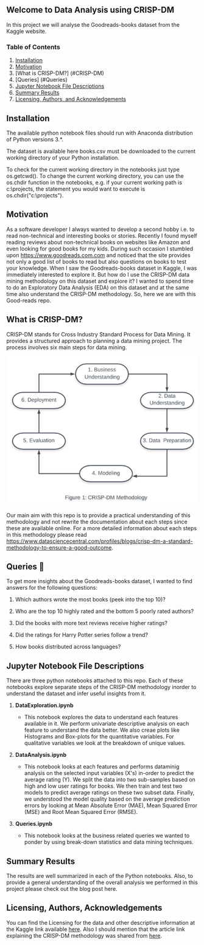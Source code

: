 ## Welcome to Data Analysis using CRISP-DM
In this project we will analyse the Goodreads-books dataset from the Kaggle website. 

### Table of Contents

1. [Installation](#installation)
2. [Motivation](#motivation)
3. [What is CRISP-DM?] (#CRISP-DM)
4. [Queries] (#Queries)
4. [Jupyter Notebook File Descriptions](#files)
4. [Summary Results](#summaryresults)
5. [Licensing, Authors, and Acknowledgements](#licensing)

## Installation <a name="installation"></a>

The available python notebook files should run with Anaconda distribution of Python versions 3.*.

The dataset is available here books.csv must be downloaded to the current working directory of your Python installation.

To check for the current working directory in the notebooks just type os.getcwd(). To change the current working directory, you can use the os.chdir function in the notebooks, e.g. if your current working path is c:\projects, the statement you would want to execute is os.chdir("c:\\projects").

## Motivation<a name="motivation"></a>

As a software developer I always wanted to develop a second hobby i.e. to read non-technical and interesting books or stories. Recently I found myself reading reviews about non-technical books on websites like Amazon and even looking for good books for my kids. During such occasion I stumbled upon https://www.goodreads.com.com and noticed that the site provides not only a good list of books to read but also questions on books to test your knowledge. When I saw the Goodreads-books dataset in Kaggle, I was immediately interested to explore it. But how do I use the CRISP-DM data mining methodology on this dataset and explore it? I wanted to spend time to do an Exploratory Data Analysis (EDA) on this dataset and at the same time also understand the CRISP-DM methodology. So, here we are with this Good-reads repo.

## What is CRISP-DM?<a name="CRISP-DM"></a>

CRISP-DM stands for Cross Industry Standard Process for Data Mining. It provides a structured approach to planning a data mining project.
The process involves six main steps for data mining.

![alt text](Images/CRISP-DM.png "CRISP-DM Methodology")

Our main aim with this repo is to provide a practical understanding of this methodology and not rewrite the documentation about each steps since these are available online. For a more detailed information about each steps in this methodology please read https://www.datasciencecentral.com/profiles/blogs/crisp-dm-a-standard-methodology-to-ensure-a-good-outcome.

## Queries :thinking: <a name="Questions"></a>

To get more insights about the Goodreads-books dataset, I wanted to find answers for the following questions: 

1. Which authors wrote the most books (peek into the top 10)?

2. Who are the top 10 highly rated and the bottom 5 poorly rated authors?

3. Did the books with more text reviews receive higher ratings?

4. Did the ratings for Harry Potter series follow a trend?

5. How books distributed across languages?
			   
## Jupyter Notebook File Descriptions <a name="files"></a>

There are three python notebooks attached to this repo. Each of these notebooks explore separate steps of the CRISP-DM methodology inorder to understand the dataset and infer useful insights from it.

1. **DataExploration.ipynb**
     - This notebook explores the data to understand each features available in it. We perform univariate descriptive analysis on each feature to understand the data better. We also creae plots like Histograms and Box-plots for the quantitative variables. For qualitative variables we look at the breakdown of unique values.
				
2. **DataAnalysis.ipynb**
     - This notebook looks at each features and performs dataminig analysis on the selected input variables (X's) in-order to predict the average rating (Y). We split the data into two sub-samples based on high and low user ratings for books. We then train and test two models to predict average ratings on these two subset data. Finally, we understood the model quality based on the average prediction errors by looking at Mean Absolute Error (MAE), Mean Squared Error (MSE) and Root Mean Squared Error (RMSE).

3. **Queries.ipynb**
     - This notebook looks at the business related queries we wanted to ponder by using break-down statistics and data mining techniques.
			   
## Summary Results<a name="results"></a>

The results are well summarized in each of the Python notebooks. Also, to provide a general understanding of the overall analysis we performed in this project please check out the blog post here.

## Licensing, Authors, Acknowledgements<a name="licensing"></a>

You can find the Licensing for the data and other descriptive information at the Kaggle link available [here](https://www.kaggle.com/jealousleopard/goodreadsbooks). Also I should mention that the article link explaining the CRISP-DM methodology was shared from [here](https://www.datasciencecentral.com/page/search?q=CRISP+DM).

